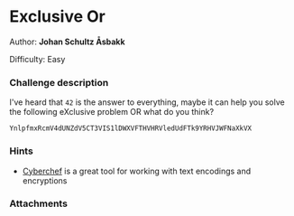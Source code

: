 # Exclusive Or

Author: **Johan Schultz Åsbakk**

Difficulty: Easy

### Challenge description

I've heard that `42` is the answer to everything, maybe it can help you solve the following eXclusive problem OR what do you think?

`YnlpfmxRcmV4dUNZdV5CT3VIS1lDWXVFTHVHRVledUdFTk9YRHVJWFNaXkVX`

### Hints
- [Cyberchef](https://gchq.github.io/CyberChef/) is a great tool for working with text encodings and encryptions

### Attachments
